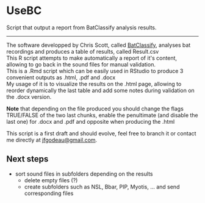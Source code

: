 # UseBC
Script that output a report from BatClassify analysis results.  

---  

The software developped by Chris Scott, called [BatClassify](https://bitbucket.org/chrisscott/batclassify), analyses bat recordings and produces a table of results, called Result.csv  
This R script attempts to make automatically a report of it's content, allowing to go back in the sound files for manual validation.  
This is a .Rmd script which can be easily used in RStudio to produce 3 convenient outputs as .html, .pdf and .docx  
My usage of it is to visualize the results on the .html page, allowing to reorder dynamically the last table and add some notes during validation on the .docx version.  

**Note** that depending on the file produced you should change the flags TRUE/FALSE of the two last chunks, enable the penultimate (and disable the last one) for .docx and .pdf and opposite when producing the .html  

This script is a first draft and should evolve, feel free to branch it or contact me directly at [jfgodeau@gmail.com](mailto:jfgodeau@gmail.com).  

## Next steps
+ sort sound files in subfolders depending on the results
  * delete empty files (?)  
  * create subfolders such as NSL, Bbar, PIP, Myotis, ... and send corresponding files  
